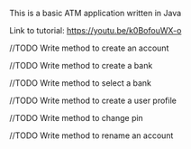 This is a basic ATM application written in Java

Link to tutorial: https://youtu.be/k0BofouWX-o

//TODO Write method to create an account

//TODO Write method to create a bank

//TODO Write method to select a bank

//TODO Write method to create a user profile

//TODO Write method to change pin

//TODO Write method to rename an account

